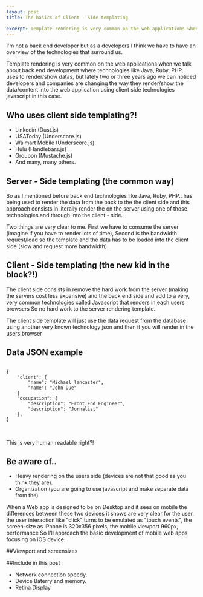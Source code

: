 ```yaml
---
layout: post
title: The basics of Client - Side templating

excerpt: Template rendering is very common on the web applications when we talk about back end development where technologies like Java, Ruby, PHP.. uses to render/show datas, but lately two or three years ago we can noticed developers and companies are changing the way they render/show the data/content into the web application using client side technologies javascript in this case.
---
```


I'm not a back end developer but as a developers I think we have to have an overview of the technologies that surround us.

Template rendering is very common on the web applications when we talk about back end development where technologies like Java, Ruby, PHP.. uses to render/show datas, but lately two or three years ago we can noticed developers and companies are changing the way they render/show the data/content into the web application using client side technologies javascript in this case.

## Who uses client side templating?!

- Linkedin (Dust.js)
- USAToday (Underscore.js)
- Walmart Mobile (Underscore.js)
- Hulu (Handlebars.js)
- Groupon (Mustache.js)
- And many, many others.

## Server - Side templating (the common way)

So as I mentioned before back end technologies like Java, Ruby, PHP.. has being used to render the data from the back to the the client side and this approach consists in literally render the on the server using one of those technologies and through into the client - side.

Two things are very clear to me. First we have to consume the server (imagine if you have to render lots of time), Second is the bandwidth request/load so the template and the data has to be loaded into the client side (slow and request more bandwidth).

## Client - Side templating (the new kid in the block?!)

The client side consists in remove the hard work from the server (making the servers cost less expansive) and the back end side and add to a very, very common technologies called Javascript that renders in each users browsers So no hard work to the server rendering template.

The client side template will just use the data request from the database using another very known technology json and then it you will render in the users browser

## Data JSON example

<pre><code data-language="json">
{
	"client": {
		"name": "Michael lancaster",
		"name": "John Due"
	}
	"occupation": {
	    "description": "Front End Engineer",
		"description": "Jornalist"
	},
}
</code></pre>

<br/>

This is very human readable right?!

## Be aware of..

- Heavy rendering on the users side (devices are not that good as you think they are).
- Organization (you are going to use javascript and make separate data from the)



When a Web app is designed to be on Desktop and it sees on mobile the differences between these two devices it shows are very clear for the user, the user interaction like "click" turns to be emulated as "touch events", the screen-size as iPhone is 320x356 pixels, the mobile viewport 960px, performance
So I'll approach the basic development of mobile web apps focusing on iOS device.

##Viewport and screensizes


##Include in this post
- Network connection speedy.
- Device Baterry and memory.
- Retina Display